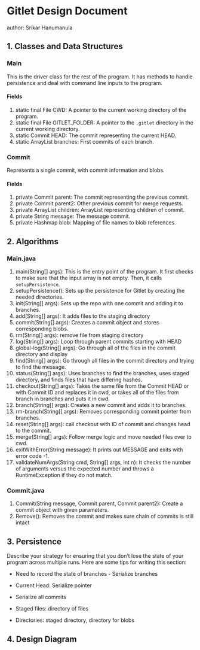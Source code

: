 # Gitlet Design Document
author: Srikar Hanumanula

## 1. Classes and Data Structures

### Main

This is the driver class for the rest of the program.
It has methods to handle persistence and deal with command line inputs to the program.

#### Fields

1. static final File CWD: A pointer to the current working directory of the program.
2. static final File GITLET_FOLDER: A pointer to the `.gitlet` directory in the current working directory.
3. static Commit HEAD: The commit representing the current HEAD.
4. static ArrayList<Commit> branches: First commits of each branch.

### Commit

Represents a single commit, with commit information and blobs.

#### Fields

1. private Commit parent: The commit representing the previous commit.
2. private Commit parent2: Other previous commit for merge requests.
3. private ArrayList<Commit> children: ArrayList representing children of commit.
4. private String message: The message commit.
5. private Hashmap blob: Mapping of file names to blob references.




## 2. Algorithms

### Main.java
1. main(String[] args): This is the entry point of the program. It first checks to make sure that the input array is not empty. Then, it calls `setupPersistence`.
2. setupPersistence(): Sets up the persistence for Gitlet by creating the needed directories.
3. init(String[] args): Sets up the repo with one commit and adding it to branches.
4. add(String[] args): It adds files to the staging directory
5. commit(String[] args):  Creates a commit object and stores corresponding blobs.
6. rm(String[] args): remove file from staging directory
7. log(String[] args): Loop through parent commits starting with HEAD
8. global-log(String[] args): Go through all of the files in the commit directory and display
9. find(String[] args): Go through all files in the commit directory and trying to find the message.
10. status(String[] args): Uses branches to find the branches, uses staged directory, and finds files that have differing hashes.
11. checkout(String[] args): Takes the same file from the Commit HEAD or with Commit ID and replaces it in cwd, or takes all of the files from branch in branches and puts it in cwd.
12. branch(String[] args): Creates a new commit and adds it to branches.
13. rm-branch(String[] args): Removes corresponding commit pointer from branches.
14. reset(String[] args): call checkout with ID of commit and changes head to the commit.
15. merge(String[] args): Follow merge logic and move needed files over to cwd.
16. exitWithError(String message): It prints out MESSAGE and exits with error code -1.
17. validateNumArgs(String cmd, String[] args, int n):  It checks the number of arguments versus the expected number and throws a RuntimeException if they do not match.

### Commit.java
1. Commit(String message, Commit parent, Commit parent2): Create a commit object with given parameters.
2. Remove(): Removes the commit and makes sure chain of commits is still intact

## 3. Persistence

Describe your strategy for ensuring that you don’t lose the state of your program
across multiple runs. Here are some tips for writing this section:

* Need to record the state of branches - Serialize branches
* Current Head: Serialize pointer
* Serialize all commits
* Staged files: directory of files

* Directories: staged directory, directory for blobs

## 4. Design Diagram



